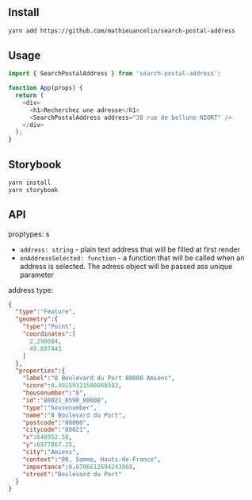 # <SearchPostalAddress />

## Install

```sh
yarn add https://github.com/mathieuancelin/search-postal-address
```

## Usage

```js
import { SearchPostalAddress } from 'search-postal-address';

function App(props) {
  return (
    <div>
      <h1>Recherchez une adresse</h1>
      <SearchPostalAddress address="38 rue de bellune NIORT" />
    </div>
  );
}
```

## Storybook

```sh
yarn install
yarn storybook
```

## API

proptypes:
s
  * `address: string` - plain text address that will be filled at first render
  * `onAddressSelected: function` - a function that will be called when an address is selected. The adress object will be passed ass unique parameter

address type:

```json
{
  "type":"Feature",
  "geometry":{
    "type":"Point",
    "coordinates":[
      2.290084,
      49.897443
    ]
  },
  "properties":{
    "label":"8 Boulevard du Port 80000 Amiens",
    "score":0.49159121588068583,
    "housenumber":"8",
    "id":"80021_6590_00008",
    "type":"housenumber",
    "name":"8 Boulevard du Port",
    "postcode":"80000",
    "citycode":"80021",
    "x":648952.58,
    "y":6977867.25,
    "city":"Amiens",
    "context":"80, Somme, Hauts-de-France",
    "importance":0.6706612694243868,
    "street":"Boulevard du Port"
  }
}
```

